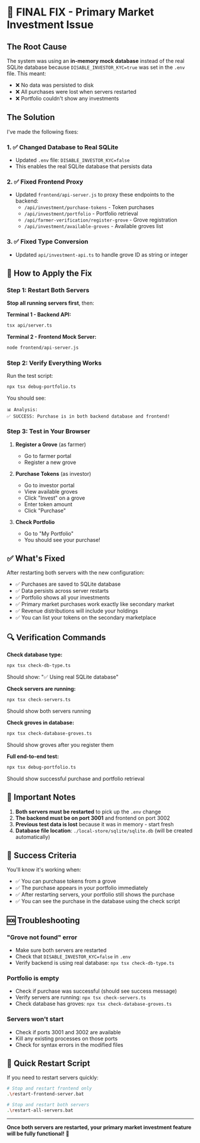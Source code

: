 # 🎯 FINAL FIX - Primary Market Investment Issue

## The Root Cause

The system was using an **in-memory mock database** instead of the real SQLite database because `DISABLE_INVESTOR_KYC=true` was set in the `.env` file. This meant:
- ❌ No data was persisted to disk
- ❌ All purchases were lost when servers restarted
- ❌ Portfolio couldn't show any investments

## The Solution

I've made the following fixes:

### 1. ✅ Changed Database to Real SQLite
- Updated `.env` file: `DISABLE_INVESTOR_KYC=false`
- This enables the real SQLite database that persists data

### 2. ✅ Fixed Frontend Proxy
- Updated `frontend/api-server.js` to proxy these endpoints to the backend:
  - `/api/investment/purchase-tokens` - Token purchases
  - `/api/investment/portfolio` - Portfolio retrieval
  - `/api/farmer-verification/register-grove` - Grove registration
  - `/api/investment/available-groves` - Available groves list

### 3. ✅ Fixed Type Conversion
- Updated `api/investment-api.ts` to handle grove ID as string or integer

## 🚀 How to Apply the Fix

### Step 1: Restart Both Servers

**Stop all running servers first**, then:

**Terminal 1 - Backend API:**
```bash
tsx api/server.ts
```

**Terminal 2 - Frontend Mock Server:**
```bash
node frontend/api-server.js
```

### Step 2: Verify Everything Works

Run the test script:
```bash
npx tsx debug-portfolio.ts
```

You should see:
```
📊 Analysis:
✅ SUCCESS: Purchase is in both backend database and frontend!
```

### Step 3: Test in Your Browser

1. **Register a Grove** (as farmer)
   - Go to farmer portal
   - Register a new grove

2. **Purchase Tokens** (as investor)
   - Go to investor portal
   - View available groves
   - Click "Invest" on a grove
   - Enter token amount
   - Click "Purchase"

3. **Check Portfolio**
   - Go to "My Portfolio"
   - You should see your purchase!

## ✅ What's Fixed

After restarting both servers with the new configuration:

- ✅ Purchases are saved to SQLite database
- ✅ Data persists across server restarts
- ✅ Portfolio shows all your investments
- ✅ Primary market purchases work exactly like secondary market
- ✅ Revenue distributions will include your holdings
- ✅ You can list your tokens on the secondary marketplace

## 🔍 Verification Commands

**Check database type:**
```bash
npx tsx check-db-type.ts
```
Should show: "✅ Using real SQLite database"

**Check servers are running:**
```bash
npx tsx check-servers.ts
```
Should show both servers running

**Check groves in database:**
```bash
npx tsx check-database-groves.ts
```
Should show groves after you register them

**Full end-to-end test:**
```bash
npx tsx debug-portfolio.ts
```
Should show successful purchase and portfolio retrieval

## 📝 Important Notes

1. **Both servers must be restarted** to pick up the `.env` change
2. **The backend must be on port 3001** and frontend on port 3002
3. **Previous test data is lost** because it was in memory - start fresh
4. **Database file location**: `./local-store/sqlite/sqlite.db` (will be created automatically)

## 🎉 Success Criteria

You'll know it's working when:
- ✅ You can purchase tokens from a grove
- ✅ The purchase appears in your portfolio immediately
- ✅ After restarting servers, your portfolio still shows the purchase
- ✅ You can see the purchase in the database using the check script

## 🆘 Troubleshooting

### "Grove not found" error
- Make sure both servers are restarted
- Check that `DISABLE_INVESTOR_KYC=false` in `.env`
- Verify backend is using real database: `npx tsx check-db-type.ts`

### Portfolio is empty
- Check if purchase was successful (should see success message)
- Verify servers are running: `npx tsx check-servers.ts`
- Check database has groves: `npx tsx check-database-groves.ts`

### Servers won't start
- Check if ports 3001 and 3002 are available
- Kill any existing processes on those ports
- Check for syntax errors in the modified files

## 🔄 Quick Restart Script

If you need to restart servers quickly:
```bash
# Stop and restart frontend only
.\restart-frontend-server.bat

# Stop and restart both servers
.\restart-all-servers.bat
```

---

**Once both servers are restarted, your primary market investment feature will be fully functional!** 🎉
